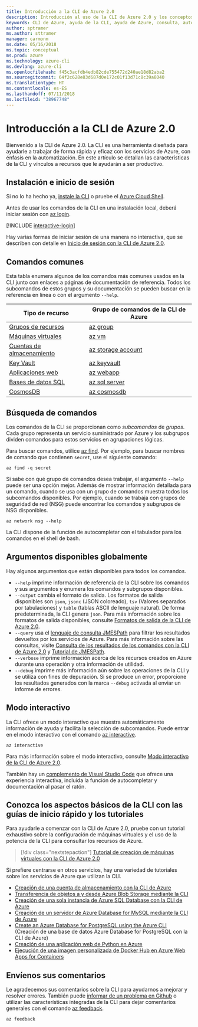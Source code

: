 ```yaml
---
title: Introducción a la CLI de Azure 2.0
description: Introducción al uso de la CLI de Azure 2.0 y los conceptos básicos de los comandos.
keywords: CLI de Azure, ayuda de la CLI, ayuda de Azure, consulta, automatización,
author: sptramer
ms.author: sttramer
manager: carmonm
ms.date: 05/16/2018
ms.topic: conceptual
ms.prod: azure
ms.technology: azure-cli
ms.devlang: azure-cli
ms.openlocfilehash: f45c3acfdb4edb82cde755472d240ae18d82aba2
ms.sourcegitcommit: 64f2c628e83d687d0e172c01f13d71c8c39a8040
ms.translationtype: HT
ms.contentlocale: es-ES
ms.lasthandoff: 07/11/2018
ms.locfileid: "38967748"
---
```

# <a name="get-started-with-azure-cli-20"></a>Introducción a la CLI de Azure 2.0

Bienvenido a la CLI de Azure 2.0. La CLI es una herramienta diseñada para ayudarle a trabajar de forma rápida y eficaz con los servicios de Azure, con énfasis en la automatización. En este artículo se detallan las características de la CLI y vínculos a recursos que le ayudarán a ser productivo.

## <a name="install-and-sign-in"></a>Instalación e inicio de sesión

Si no lo ha hecho ya, [instale la CLI](install-azure-cli.md) o pruebe el [Azure Cloud Shell](/azure/cloud-shell/overview).

Antes de usar los comandos de la CLI en una instalación local, deberá iniciar sesión con [az login](/cli/azure/reference-index#az-login).

[!INCLUDE [interactive-login](includes/interactive-login.md)]

Hay varias formas de iniciar sesión de una manera no interactiva, que se describen con detalle en [Inicio de sesión con la CLI de Azure 2.0](authenticate-azure-cli.md).

## <a name="common-commands"></a>Comandos comunes

Esta tabla enumera algunos de los comandos más comunes usados en la CLI junto con enlaces a páginas de documentación de referencia.
Todos los subcomandos de estos grupos y su documentación se pueden buscar en la referencia en línea o con el argumento `--help`.

| Tipo de recurso | Grupo de comandos de la CLI de Azure |
|---------------|-------------------------|
| [Grupos de recursos](/azure/azure-resource-manager/resource-group-overview) | [az group](/cli/azure/group) |
| [Máquinas virtuales](/azure/virtual-machines) | [az vm](/cli/azure/vm) |
| [Cuentas de almacenamiento](/azure/storage/common/storage-introduction) | [az storage account](/cli/azure/storage/account) |
| [Key Vault](/azure/key-vault/key-vault-whatis) | [az keyvault](/cli/azure/keyvault) |
| [Aplicaciones web](/azure/app-service) | [az webapp](/cli/azure/webapp) |
| [Bases de datos SQL](/azure/sql-database) | [az sql server](/cli/azure/sql/server) |
| [CosmosDB](/azure/cosmos-db) | [az cosmosdb](/cli/azure/cosmosdb) |

## <a name="finding-commands"></a>Búsqueda de comandos

Los comandos de la CLI se proporcionan como _subcomandos_ de _grupos_.
Cada grupo representa un servicio suministrado por Azure y los subgrupos dividen comandos para estos servicios en agrupaciones lógicas.

Para buscar comandos, utilice [az find](/cli/azure/reference-index#az-find). Por ejemplo, para buscar nombres de comando que contienen `secret`, use el siguiente comando:

```azurecli-interactive
az find -q secret
```

Si sabe con qué grupo de comandos desea trabajar, el argumento `--help` puede ser una opción mejor. Además de mostrar información detallada para un comando, cuando se usa con un grupo de comandos muestra todos los subcomandos disponibles. Por ejemplo, cuando se trabaja con grupos de seguridad de red (NSG) puede encontrar los comandos y subgrupos de NSG disponibles.

```azurecli-interactive
az network nsg --help
```

La CLI dispone de la función de autocompletar con el tabulador para los comandos en el shell de bash.

## <a name="globally-available-arguments"></a>Argumentos disponibles globalmente

Hay algunos argumentos que están disponibles para todos los comandos.

* `--help` imprime información de referencia de la CLI sobre los comandos y sus argumentos y enumera los comandos y subgrupos disponibles.
* `--output` cambia el formato de salida. Los formatos de salida disponibles son `json`, `jsonc` (JSON coloreado), `tsv` (Valores separados por tabulaciones) y `table` (tablas ASCII de lenguaje natural). De forma predeterminada, la CLI genera `json`. Para más información sobre los formatos de salida disponibles, consulte [Formatos de salida de la CLI de Azure 2.0](format-output-azure-cli.md).
* `--query` usa el [lenguaje de consulta JMESPath](http://jmespath.org/) para filtrar los resultados devueltos por los servicios de Azure. Para más información sobre las consultas, visite [Consulta de los resultados de los comandos con la CLI de Azure 2.0](query-azure-cli.md) y [Tutorial de JMESPath](http://jmespath.org/tutorial.html).
* `--verbose` imprime información acerca de los recursos creados en Azure durante una operación y otra información de utilidad.
* `--debug` imprime más información aún sobre las operaciones de la CLI y se utiliza con fines de depuración. Si se produce un error, proporcione los resultados generados con la marca `--debug` activada al enviar un informe de errores.

## <a name="interactive-mode"></a>Modo interactivo

La CLI ofrece un modo interactivo que muestra automáticamente información de ayuda y facilita la selección de subcomandos. Puede entrar en el modo interactivo con el comando [az interactive](/cli/azure/reference-index#az-interactive).

```azurecli-interactive
az interactive
```

Para más información sobre el modo interactivo, consulte [Modo interactivo de la CLI de Azure 2.0](interactive-azure-cli.md).

También hay un [complemento de Visual Studio Code](https://marketplace.visualstudio.com/items?itemName=ms-vscode.azurecli) que ofrece una experiencia interactiva, incluida la función de autocompletar y documentación al pasar el ratón.

## <a name="learn-cli-basics-with-quickstarts-and-tutorials"></a>Conozca los aspectos básicos de la CLI con las guías de inicio rápido y los tutoriales

Para ayudarle a comenzar con la CLI de Azure 2.0, pruebe con un tutorial exhaustivo sobre la configuración de máquinas virtuales y el uso de la potencia de la CLI para consultar los recursos de Azure.

> [!div class="nextstepaction"]
> [Tutorial de creación de máquinas virtuales con la CLI de Azure 2.0](azure-cli-vm-tutorial.yml)

Si prefiere centrarse en otros servicios, hay una variedad de tutoriales sobre los servicios de Azure que utilizan la CLI.

* [Creación de una cuenta de almacenamiento con la CLI de Azure](/azure/storage/common/storage-quickstart-create-storage-account-cli)
* [Transferencia de objetos a y desde Azure Blob Storage mediante la CLI](/azure/storage/blobs/storage-quickstart-blobs-cli)
* [Creación de una sola instancia de Azure SQL Database con la CLI de Azure](/azure/sql-database/sql-database-get-started-cli)
* [Creación de un servidor de Azure Database for MySQL mediante la CLI de Azure](/azure/mysql/quickstart-create-mysql-server-database-using-azure-cli)
* [Create an Azure Database for PostgreSQL using the Azure CLI](/azure/postgresql/quickstart-create-server-database-azure-cli) (Creación de una base de datos Azure Database for PostgreSQL con la CLI de Azure)
* [Creación de una aplicación web de Python en Azure](/azure/app-service/app-service-web-get-started-python)
* [Ejecución de una imagen personalizada de Docker Hub en Azure Web Apps for Containers](/azure/app-service/containers/quickstart-custom-docker-image)

## <a name="give-feedback"></a>Envíenos sus comentarios

Le agradecemos sus comentarios sobre la CLI para ayudarnos a mejorar y resolver errores. También puede [informar de un problema en Github](https://github.com/azure/azure-cli/issues) o utilizar las características integradas de la CLI para dejar comentarios generales con el comando [az feedback](/cli/azure/reference-index#az-feedback).

```azurecli-interactive
az feedback
```

